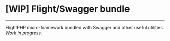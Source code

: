 # [WIP] Flight/Swagger bundle
---
FlightPHP micro-framework bundled with Swagger and other useful utilities.
_Work in progress._